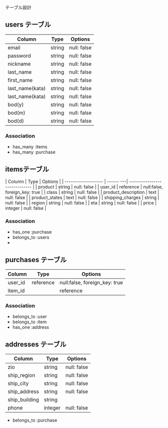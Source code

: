 テーブル設計

## users テーブル

| Column          | Type    | Options     |
| --------------- | --------| ----------- |
| email           | string  | null: false |
| password        | string  | null: false |
| nickname        | string  | null: false |
| last_name       | string  | null: false |
| first_name      | string  | null: false |
| last_name(kata) | string  | null: false |
| last_name(kata) | string  | null: false |
| bod(y)          | string  | null: false |
| bod(m)          | string  | null: false |
| bod(d)          | string  | null: false |

### Association

- has_many :items
- has_many :purchase

## itemsテーブル
| Column              | Type      | Options                       |
| ------------------- | ------ ---| ----------------------------- |
| product             | string    | null: false                   |
| user_id             | reference | null:false, foreign_key: true |
| class               | string    | null: false                   |
| product_description | text      | null: false                   |
| product_states      | text      | null: false                   |
| shipping_charges    | string    | null: false                   |
| region              | string    | null: false                   |
| eta                 | string    | null: false                   |
| price               | integer   | null: false                   |

### Association

- has_one :purchase
- belongs_to :users
- 

## purchases テーブル

| Column  | Type     | Options                       |
| --------| -------- | ----------------------------- |
| user_id | reference| null:false, foreign_key: true |
| item_id|| reference| null:false, foreign_key: true |


### Association

- belongs_to :user
- belongs_to :item
- has_one :address

## addresses テーブル

| Column        | Type    | Options     |
| --------      | ------  | ----------- |
| zio           | string  | null: false |
| ship_region   | string  | null: false |
| ship_city     | string  | null: false |
| ship_address  | string  | null: false |
| ship_building | string  |             |
| phone         | integer | null: false |

- belongs_to :purchase